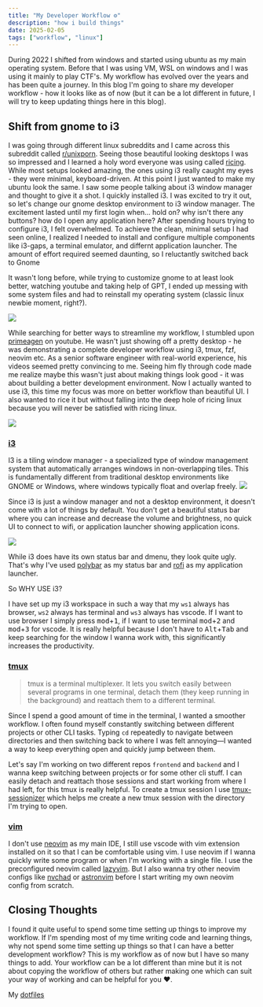 ```yaml
---
title: "My Developer Workflow ⚙️"
description: "how i build things"
date: 2025-02-05
tags: ["workflow", "linux"]
---
```


During 2022 I shifted from windows and started using ubuntu as my main operating system. Before that I was using VM, WSL on windows and I was using it mainly to play CTF's. My workflow has evolved over the years and has been quite a journey. In this blog I'm going to share my developer workflow - how it looks like as of now (but it can be a lot different in future, I will try to keep updating things here in this blog).

## Shift from gnome to i3

I was going through different linux subreddits and I came across this subreddit called [r/unixporn](https://www.reddit.com/r/unixporn/). Seeing those beautiful looking desktops I was so impressed and I learned a holy word everyone was using called [ricing](https://www.reddit.com/r/unixporn/comments/3iy3wd/stupid_question_what_is_ricing/). While most setups looked amazing, the ones using i3 really caught my eyes - they were minimal, keyboard-driven. At this point I just wanted to make my ubuntu look the same. I saw some people talking about i3 window manager and thought to give it a shot. I quickly installed i3. I was excited to try it out, so let's change our gnome desktop environment to i3 window manager. The excitement lasted until my first login when... hold on? why isn't there any buttons? how do I open any application here? After spending hours trying to configure i3, I felt overwhelmed. To achieve the clean, minimal setup I had seen online, I realized I needed to install and configure multiple components like i3-gaps, a terminal emulator, and differnt application launcher. The amount of effort required seemed daunting, so I reluctantly switched back to Gnome

It wasn't long before, while trying to customize gnome to at least look better, watching youtube and taking help of GPT, I ended up messing with some system files and had to reinstall my operating system (classic linux newbie moment, right?).

<img src="https://i.imgflip.com/9jivod.jpg"/>

While searching for better ways to streamline my workflow, I stumbled upon [primeagen](https://www.youtube.com/watch?v=bdumjiHabhQ&t=91s) on youtube. He wasn't just showing off a pretty desktop - he was demonstrating a complete developer workflow using i3, tmux, fzf, neovim etc. As a senior software engineer with real-world experience, his videos seemed pretty convincing to me. Seeing him fly through code made me realize maybe this wasn't just about making things look good - it was about building a better development environment. Now I actually wanted to use i3, this time my focus was more on better workflow than beautiful UI. I also wanted to rice it but without falling into the deep hole of ricing linux because you will never be satisfied with ricing linux.

<img src="https://i.imgflip.com/9jiw26.jpg"/>

### [i3](https://i3wm.org/)
I3 is a tiling window manager - a specialized type of window management system that automatically arranges windows in non-overlapping tiles. This is fundamentally different from traditional desktop environments like GNOME or Windows, where windows typically float and overlap freely.
<img src="https://i.imgflip.com/9jj5d4.jpg">

Since i3 is just a window manager and not a desktop environment, it doesn't come with a lot of things by default. You don't get a beautiful status bar where you can increase and decrease the volume and brightness, no quick UI to connect to wifi, or application launcher showing application icons.

<img src="https://i.imgflip.com/9jj8bt.jpg">

While i3 does have its own status bar and dmenu, they look quite ugly. That's why I've used [polybar](https://github.com/polybar/polybar) as my status bar and [rofi](https://github.com/davatorium/rofi) as my application launcher.

So WHY USE i3?

I have set up my i3 workspace in such a way that my `ws1` always has browser, `ws2` always has terminal and `ws3` always has vscode. If I want to use browser I simply press <kbd>mod</kbd>+<kbd>1</kbd>, if I want to use terminal <kbd>mod</kbd>+<kbd>2</kbd> and <kbd>mod</kbd>+<kbd>3</kbd> for vscode. It is really helpful because I don't have to <kbd>Alt</kbd>+<kbd>Tab</kbd> and keep searching for the window I wanna work with, this significantly increases the productivity.

### [tmux](https://github.com/tmux/tmux/wiki)
<blockquote>tmux is a terminal multiplexer. It lets you switch easily between several programs in one terminal, detach them (they keep running in the background) and reattach them to a different terminal. </blockquote>

Since I spend a good amount of time in the terminal, I wanted a smoother workflow. I often found myself constantly switching between different projects or other CLI tasks. Typing `cd` repeatedly to navigate between directories and then switching back to where I was felt annoying—I wanted a way to keep everything open and quickly jump between them.

Let's say I'm working on two different repos `frontend` and `backend` and I wanna keep switching between projects or for some other cli stuff. I can easily detach and reattach those sessions and start working from where I had left, for this tmux is really helpful. To create a tmux session I use [tmux-sessionizer](https://github.com/ThePrimeagen/.dotfiles/blob/master/bin/.local/scripts/tmux-sessionizer) which helps me create a new tmux session with the directory I'm trying to open. 

### [vim](https://en.wikipedia.org/wiki/Vim_(text_editor))
I don't use [neovim](https://neovim.io/) as my main IDE, I still use vscode with vim extension installed on it so that I can be comfortable using vim. I use neovim if I wanna quickly write some program or when I'm working with a single file. I use the preconfigured neovim called [lazyvim](https://www.lazyvim.org/). But I also wanna try other neovim configs like [nvchad](https://nvchad.com/) or [astronvim](https://astronvim.com/) before I start writing my own neovim config from scratch.

## Closing Thoughts
I found it quite useful to spend some time setting up things to improve my workflow. If I'm spending most of my time writing code and learning things, why not spend some time setting up things so that I can have a better development workflow? This is my workflow as of now but I have so many things to add. Your workflow can be a lot different than mine but it is not about copying the workflow of others but rather making one which can suit your way of working and can be helpful for you ❤️.

My [dotfiles](https://github.com/sankalpaacharya/dotfiles/)